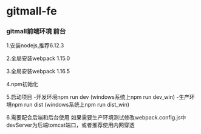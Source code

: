 # gitmall-fe

### gitmall前端环境 前台

1.安装nodejs,推荐6.12.3

2.全局安装webpack 1.15.0

3.全局安装webpack 1.16.5

4.npm初始化

5.启动项目
    -开发环境npm run dev    (windows系统上npm run dev_win)
    -生产环境npm run dist   (windows系统上npm run dist_win)

6.需要配合后端和后台使用 如果需要生产环境测试修改webpack.config.js中devServer为后端tomcat端口，或者推荐使用内网穿透
